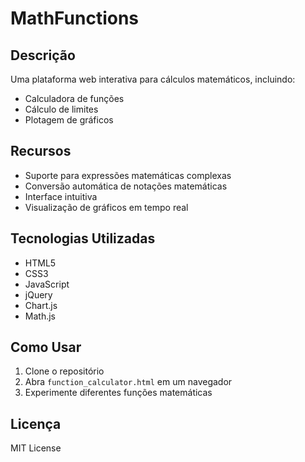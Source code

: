 # MathFunctions

## Descrição
Uma plataforma web interativa para cálculos matemáticos, incluindo:
- Calculadora de funções
- Cálculo de limites
- Plotagem de gráficos

## Recursos
- Suporte para expressões matemáticas complexas
- Conversão automática de notações matemáticas
- Interface intuitiva
- Visualização de gráficos em tempo real

## Tecnologias Utilizadas
- HTML5
- CSS3
- JavaScript
- jQuery
- Chart.js
- Math.js

## Como Usar
1. Clone o repositório
2. Abra `function_calculator.html` em um navegador
3. Experimente diferentes funções matemáticas

## Licença
MIT License
